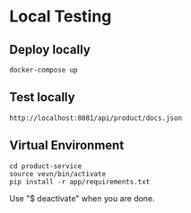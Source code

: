 # Local Testing

## Deploy locally
```shell script
docker-compose up
```

## Test locally

```shell script
http://localhost:8081/api/product/docs.json
```

## Virtual Environment

```shell script
cd product-service
source vevn/bin/activate
pip install -r app/requirements.txt
```

Use "$ deactivate" when you are done.
